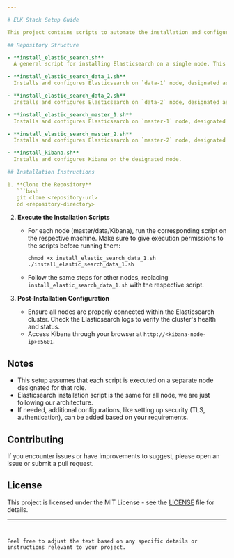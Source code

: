 ```yaml
---

# ELK Stack Setup Guide

This project contains scripts to automate the installation and configuration of the ELK (Elasticsearch, Logstash, Kibana) stack across multiple nodes. The setup includes separate nodes for Elasticsearch data and master roles, as well as Kibana.

## Repository Structure

- **install_elastic_search.sh**  
  A general script for installing Elasticsearch on a single node. This script is a template that you can modify based on the specific roles and configurations needed for different nodes.

- **install_elastic_search_data_1.sh**  
  Installs and configures Elasticsearch on `data-1` node, designated as a data node.

- **install_elastic_search_data_2.sh**  
  Installs and configures Elasticsearch on `data-2` node, designated as a data node.

- **install_elastic_search_master_1.sh**  
  Installs and configures Elasticsearch on `master-1` node, designated as a master node.

- **install_elastic_search_master_2.sh**  
  Installs and configures Elasticsearch on `master-2` node, designated as a master node.

- **install_kibana.sh**  
  Installs and configures Kibana on the designated node.

## Installation Instructions

1. **Clone the Repository**
   ```bash
   git clone <repository-url>
   cd <repository-directory>
   ```

2. **Execute the Installation Scripts**
   - For each node (master/data/Kibana), run the corresponding script on the respective machine. Make sure to give execution permissions to the scripts before running them:
     ```
     chmod +x install_elastic_search_data_1.sh
     ./install_elastic_search_data_1.sh
     ```

   - Follow the same steps for other nodes, replacing `install_elastic_search_data_1.sh` with the respective script.

3. **Post-Installation Configuration**
   - Ensure all nodes are properly connected within the Elasticsearch cluster. Check the Elasticsearch logs to verify the cluster's health and status.
   - Access Kibana through your browser at `http://<kibana-node-ip>:5601`.

## Notes

- This setup assumes that each script is executed on a separate node designated for that role.
- Elasticsearch installation script is the same for all node, we are just following our architecture.
- If needed, additional configurations, like setting up security (TLS, authentication), can be added based on your requirements.

## Contributing

If you encounter issues or have improvements to suggest, please open an issue or submit a pull request.

## License

This project is licensed under the MIT License - see the [LICENSE](LICENSE) file for details.

---
```


Feel free to adjust the text based on any specific details or instructions relevant to your project.

